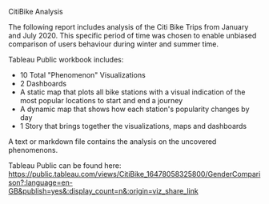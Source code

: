 CitiBike Analysis

The following report includes analysis of the Citi Bike Trips from January and July 2020. This specific period of time was chosen to enable unbiased comparison of users behaviour during winter and summer time. 

Tableau Public workbook includes:
<ul>
<li>10 Total "Phenomenon" Visualizations</li>
  <li>2 Dashboards</li>
  <li>A static map that plots all bike stations with a visual indication of the most popular locations to start and end a journey</li>
  <li>A dynamic map that shows how each station's popularity changes by day</li>
  <li>1 Story that brings together the visualizations, maps and dashboards</li>
  </ul>
  
  A text or markdown file contains the analysis on the uncovered phenomenons.
  
  Tableau Public can be found here: https://public.tableau.com/views/CitiBike_16478058325800/GenderComparison?:language=en-GB&publish=yes&:display_count=n&:origin=viz_share_link

